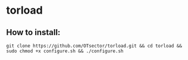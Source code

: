 # torload
## How to install:
	git clone https://github.com/OTsector/torload.git && cd torload && sudo chmod +x configure.sh && ./configure.sh
